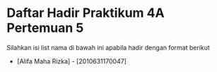 # Daftar Hadir Praktikum 4A Pertemuan 5
Silahkan isi list nama di bawah ini apabila hadir dengan format berikut

- [Alifa Maha Rizka] - [2010631170047]
